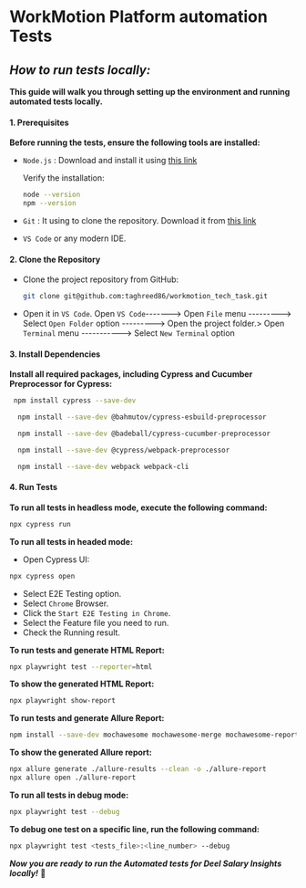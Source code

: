 # WorkMotion Platform automation Tests


## ***How to run tests locally:***

**This guide will walk you through setting up the environment and running automated tests locally.**

#### **1. Prerequisites**

**Before running the tests, ensure the following tools are installed:**
- `Node.js` : Download and install it using [this link](https://nodejs.org/en/download/package-manager)

  Verify the installation:
  ```bash
  node --version
  npm --version
    ```
- `Git` : It using to clone the repository. Download it from [this link](https://git-scm.com/book/en/v2/Getting-Started-Installing-Git)

- `VS Code` or any modern IDE.

#### **2. Clone the Repository**

- Clone the project repository from GitHub:
    ```bash
    git clone git@github.com:taghreed86/workmotion_tech_task.git
    ```
   
- Open it in `VS Code`.
    Open `VS Code`-------> Open `File` menu ---------> Select `Open Folder` option ---------> Open the project folder.>
    Open `Terminal` menu -----------> Select `New Terminal` option


#### **3. Install Dependencies**

**Install all required packages, including Cypress and Cucumber Preprocessor for Cypress:**
   ```bash
    npm install cypress --save-dev
  ```

  ```bash
    npm install --save-dev @bahmutov/cypress-esbuild-preprocessor
  ```

  ```bash
    npm install --save-dev @badeball/cypress-cucumber-preprocessor
  ```

  ```bash
    npm install --save-dev @cypress/webpack-preprocessor
  ```

  ```bash
    npm install --save-dev webpack webpack-cli
  ```
 
#### **4. Run Tests**

**To run all tests in headless mode, execute the following command:**
  ```bash
  npx cypress run
  ```

**To run all tests in headed mode:**
 - Open Cypress UI:
  ```bash
  npx cypress open
  ```
 - Select E2E Testing option.
 - Select `Chrome` Browser.
 - Click the `Start E2E Testing in Chrome`.
 - Select the Feature file you need to run.
 - Check the Running result.

**To run tests and generate HTML Report:**
```bash
npx playwright test --reporter=html
```

**To show the generated HTML Report:**
```bash
npx playwright show-report 
```

**To run tests and generate Allure Report:**
```bash
npm install --save-dev mochawesome mochawesome-merge mochawesome-report-generator
```

**To show the generated Allure report:**
```bash
npx allure generate ./allure-results --clean -o ./allure-report
npx allure open ./allure-report
```

**To run all tests in debug mode:**
```bash
npx playwright test --debug
```

**To debug one test on a specific line, run the following command:**
```bash
npx playwright test <tests_file>:<line_number> --debug
```
***Now you are ready to run the Automated tests for Deel Salary Insights locally!*** 🚀